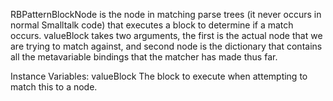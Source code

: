 RBPatternBlockNode is the node in matching parse trees (it never occurs in normal Smalltalk code) that executes a block to determine if a match occurs. valueBlock takes two arguments, the first is the actual node that we are trying to match against, and second node is the dictionary that contains all the metavariable bindings that the matcher has made thus far.Instance Variables:	valueBlock	<BlockClosure>	The block to execute when attempting to match this to a node.